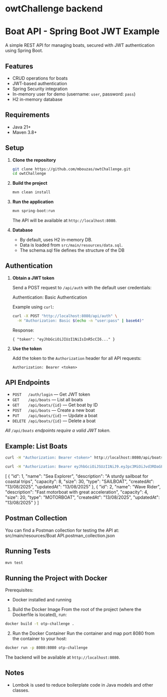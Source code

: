 # owtChallenge backend
# Boat API - Spring Boot JWT Example

A simple REST API for managing boats, secured with JWT authentication using Spring Boot.

## Features
- CRUD operations for boats
- JWT-based authentication
- Spring Security integration
- In-memory user for demo (username: `user`, password: `pass`)
- H2 in-memory database

## Requirements

- Java 21+
- Maven 3.8+

## Setup

1. **Clone the repository**
   ```sh
   git clone https://github.com/mbouzas/owtChallenge.git
   cd owtChallenge
    ```

2. **Build the project**
   ```sh
   mvn clean install
   ```

3. **Run the application**
   ```sh
   mvn spring-boot:run
   ```
   The API will be available at `http://localhost:8080`.

4. **Database**
    -  By default, uses H2 in-memory DB.
    -  Data is loaded from `src/main/resources/data.sql`.
    -  The schema.sql file defines the structure of the DB

## Authentication

1. **Obtain a JWT token**

   Send a POST request to `/api/auth` with the default user credentials:

   Authentication:
   Basic Authentication

   Example using `curl`:
   ```sh
   curl -X POST "http://localhost:8080/api/auth" \
     -H "Authorization: Basic $(echo -n "user:pass" | base64)"
   ```

   Response:
   ```
   { "token": "eyJhbGciOiJIUzI1NiIsInR5cCI6..." }
   ```

2. **Use the token**

   Add the token to the `Authorization` header for all API requests:
   ```
   Authorization: Bearer <token>
   ```

## API Endpoints

- `POST   /auth/login`         — Get JWT token
- `GET    /api/boats`          — List all boats
- `GET    /api/boats/{id}`     — Get boat by ID
- `POST   /api/boats`          — Create a new boat
- `PUT    /api/boats/{id}`     — Update a boat
- `DELETE /api/boats/{id}`     — Delete a boat

_All `/api/boats` endpoints require a valid JWT token._

## Example: List Boats

```sh
curl -H "Authorization: Bearer <token>" http://localhost:8080/api/boats

curl -H "Authorization: Bearer eyJhbGciOiJSUzI1NiJ9.eyJpc3MiOiJvd3RDaGFsbGVuZ2UiLCJzdWIiOiJ1c2VyIiwiZXhwIjoxNzU1MTIwMjEwLCJpYXQiOjE3NTUwODQyMTAsInNjb3BlIjoiUk9MRV9VU0VSIn0.mSKsqkhc3PSOxajUo3ZIAM9PqyAphwgi9P-v0wN7Uo-xtp1lCpoyjHuEL935gTam_zIoqpCK_WzXEE02mB1PvsqPsLsa0Mfz6ppctKkR8DpqUCl91tu8LFq-pwzGg-aX_jm9fvNi4YkeF2oidUAqpSyIpZi4_s1mEyR5TmckMeIBCVzILlR7H8hWJ8xmEg_RCqmjClsYMOoIr4R8GzrG2T0BhPS7sgJXbhHsTkXOl0w5fJa1QVdEy7ehUnPxz6rIxQ_39LBGoRL9vEGzWY8UJ4SypPmg2IvFPy6b4a1DhWLk0BWaEM4vyydyRge6wJ4YIQ8ofU3TCvLMHAXnDuMDUw" http://localhost:8080/api/boats
```

[
{
"id": 1,
"name": "Sea Explorer",
"description": "A sturdy sailboat for coastal trips",
"capacity": 8,
"size": 30,
"type": "SAILBOAT",
"createdAt": "13/08/2025",
"updatedAt": "13/08/2025"
},
{
"id": 2,
"name": "Wave Rider",
"description": "Fast motorboat with great acceleration",
"capacity": 4,
"size": 20,
"type": "MOTORBOAT",
"createdAt": "13/08/2025",
"updatedAt": "13/08/2025"
}
]

## Postman Collection

You can find a Postman collection for testing the API at:
src/main/resources/Boat API.postman_collection.json

## Running Tests

```sh 
mvn test
```

## Running the Project with Docker

Prerequisites:
- Docker installed and running

1. Build the Docker Image
   From the root of the project (where the Dockerfile is located), run:
```sh
docker build -t otp-challenge .
```
2. Run the Docker Container
   Run the container and map port 8080 from the container to your host:
```sh
docker run -p 8080:8080 otp-challenge
```
The backend will be available at `http://localhost:8080`.

## Notes

- Lombok is used to reduce boilerplate code in Java models and other classes.

